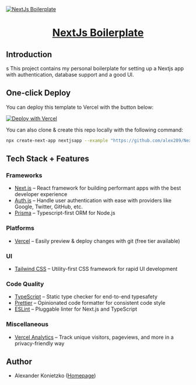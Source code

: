 <a href="https://alex-boilerplate.vercel.app/">
  <img alt="NextJs Boilerplate" src="https://repository-images.githubusercontent.com/256284214/eb1dcdd6-bd18-4202-a3ee-8b92ed83939d">
  <h1 align="center">NextJs Boilerplate</h1>
</a>

## Introduction

s
This project contains my personal boilerplate for setting up a Nextjs app with authentication, database support and a good UI.

## One-click Deploy

You can deploy this template to Vercel with the button below:

[![Deploy with Vercel](https://vercel.com/button)](https://vercel.com/new/clone?repository-url=https%3A%2F%2Fgithub.com%2Falex289%2FNextJs-Boilerplate&env=NEXTAUTH_URL,NEXTAUTH_SECRET,GITHUB_ID,GITHUB_SECRET,DATABASE_URL&envDescription=NEXTAUTH%20and%20GITHUB%20variables%20are%20needed%20for%20auth&envLink=https%3A%2F%2Fgithub.com%2Falex289%2FNextJs-Boilerplate%2Fblob%2Fmain%2F.env.example&project-name=nextjs-boilerplate&repository-name=nextjs-boilerplate&demo-title=NextJs%20Boilerplate%20Demo&demo-description=Boilerplate%20website%20with%20NextJs%20and%20Tailwindcss&demo-url=https%3A%2F%2Falex-boilerplate.vercel.app%2F&demo-image=https%3A%2F%2Frepository-images.githubusercontent.com%2F256284214%2Feb1dcdd6-bd18-4202-a3ee-8b92ed83939d)

You can also clone & create this repo locally with the following command:

```bash
npx create-next-app nextjsapp --example "https://github.com/alex289/NextJs-Boilerplate"
```

## Tech Stack + Features

### Frameworks

- [Next.js](https://nextjs.org/) – React framework for building performant apps with the best developer experience
- [Auth.js](https://authjs.dev/) – Handle user authentication with ease with providers like Google, Twitter, GitHub, etc.
- [Prisma](https://www.prisma.io/) – Typescript-first ORM for Node.js

### Platforms

- [Vercel](https://vercel.com/) – Easily preview & deploy changes with git (free tier available)

### UI

- [Tailwind CSS](https://tailwindcss.com/) – Utility-first CSS framework for rapid UI development

### Code Quality

- [TypeScript](https://www.typescriptlang.org/) – Static type checker for end-to-end typesafety
- [Prettier](https://prettier.io/) – Opinionated code formatter for consistent code style
- [ESLint](https://eslint.org/) – Pluggable linter for Next.js and TypeScript

### Miscellaneous

- [Vercel Analytics](https://vercel.com/analytics) – Track unique visitors, pageviews, and more in a privacy-friendly way

## Author

- Alexander Konietzko ([Homepage](https://alexanderkonietzko.vercel.app/))
